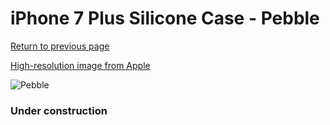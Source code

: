 # iPhone 7 Plus Silicone Case - Pebble

[Return to previous page](/iphone_7)

[High-resolution image from Apple](https://store.storeimages.cdn-apple.com/8756/as-images.apple.com/is/MQ0P2?wid=4500&hei=4500&fmt=png)

<div style="width: 384px"><img src="/everysource/MQ0P2.png" alt="Pebble"></div>

### Under construction
